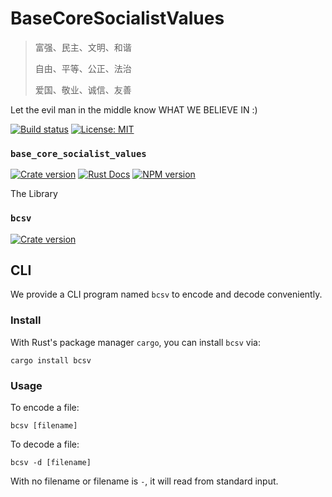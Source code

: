 # BaseCoreSocialistValues

> 富强、民主、文明、和谐
>
> 自由、平等、公正、法治
>
> 爱国、敬业、诚信、友善

Let the evil man in the middle know WHAT WE BELIEVE IN :)

[![Build status](https://img.shields.io/travis/QSCTech/BaseCoreSocialistValues/master.svg)](https://travis-ci.org/QSCTech/BaseCoreSocialistValues)
[![License: MIT](https://img.shields.io/badge/License-MIT-yellow.svg)](https://github.com/QSCTech/BaseCoreSocialistValues/blob/master/LICENSE)

### `base_core_socialist_values`
[![Crate version](https://img.shields.io/crates/v/base_core_socialist_values.svg)](https://crates.io/crates/base_core_socialist_values)
[![Rust Docs](https://docs.rs/base_core_socialist_values/badge.svg)](https://docs.rs/base_core_socialist_values)
[![NPM version](https://img.shields.io/npm/v/base_core_socialist_values.svg)](https://www.npmjs.com/package/base_core_socialist_values)

The Library

### `bcsv`
[![Crate version](https://img.shields.io/crates/v/bcsv.svg)](https://crates.io/crates/bcsv)

## CLI

We provide a CLI program named `bcsv` to encode and decode conveniently.

### Install

With Rust's package manager `cargo`, you can install `bcsv` via:

```
cargo install bcsv
```

### Usage

To encode a file:

```
bcsv [filename]
```

To decode a file:

```
bcsv -d [filename]
```

With no filename or filename is `-`, it will read from standard input.
